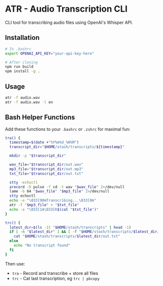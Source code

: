 # ATR - Audio Transcription CLI

CLI tool for transcribing audio files using OpenAI's Whisper API.

## Installation

```bash
# In .bashrc
export OPENAI_API_KEY="your-api-key-here"

# After cloning
npm run build
npm install -g .
```

## Usage

```bash
atr -f audio.wav
atr -f audio.wav -l en
```

## Bash Helper Functions

Add these functions to your `.bashrc` or `.zshrc` for maximal fun:

```bash
tra() {
  timestamp=$(date +"%Y%m%d_%H%M")
  transcript_dir="$HOME/stash/transcripts/${timestamp}"

  mkdir -p "$transcript_dir"

  wav_file="$transcript_dir/out.wav"
  mp3_file="$transcript_dir/out.mp3"
  txt_file="$transcript_dir/out.txt"

  stty -echoctl
  arecord -D pulse -f cd -t wav "$wav_file" 2>/dev/null
  lame -b 64 "$wav_file" "$mp3_file" 2>/dev/null
  stty echoctl
  echo -e "\033[90mTranscribing...\033[0m"
  atr -f "$mp3_file" > "$txt_file"
  echo -e "\033[1A\033[K$(cat "$txt_file")"
}

trc() {
  latest_dir=$(ls -1t "$HOME/stash/transcripts" | head -1)
  if [ -n "$latest_dir" ] && [ -f "$HOME/stash/transcripts/$latest_dir/out.txt" ]; then
    cat "$HOME/stash/transcripts/$latest_dir/out.txt"
  else
    echo "No transcript found"
  fi
}
```

Then use:
- `tra` - Record and transcribe + store all files
- `trc` - Cat last transcription, eg `trc | pbcopy`
